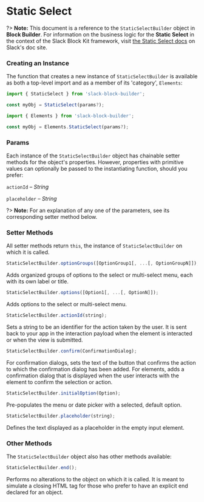 # Static Select

?> **Note:** This document is a reference to the `StaticSelectBuilder` object in **Block Builder**. For information on the business logic for the **Static Select** in the context of the Slack Block Kit framework, visit [the Static Select docs](https:&#x2F;&#x2F;api.slack.com&#x2F;reference&#x2F;block-kit&#x2F;block-elements#static_select) on Slack's doc site.

### Creating an Instance 

The function that creates a new instance of `StaticSelectBuilder` is available as both a top-level import and as a member of its 'category', `Elements`:

```javascript
import { StaticSelect } from 'slack-block-builder';

const myObj = StaticSelect(params?);

```

```javascript
import { Elements } from 'slack-block-builder';

const myObj = Elements.StaticSelect(params?);
```

### Params

Each instance of the `StaticSelectBuilder` object has chainable setter methods for the object's properties. However, properties with primitive values can optionally be passed to the instantiating function, should you prefer:

`actionId` – *String*

`placeholder` – *String*


?> **Note:** For an explanation of any one of the parameters, see its corresponding setter method below.

### Setter Methods

All setter methods return `this`, the instance of `StaticSelectBuilder` on which it is called.

```javascript
StaticSelectBuilder.optionGroups([OptionGroup1[, ...[, OptionGroupN]]);
```

Adds organized groups of options to the select or multi-select menu, each with its own label or title. 
```javascript
StaticSelectBuilder.options([Option1[, ...[, OptionN]]);
```

Adds options to the select or multi-select menu. 
```javascript
StaticSelectBuilder.actionId(string);
```

Sets a string to be an identifier for the action taken by the user. It is sent back to your app in the interaction payload when the element is interacted or when the view is submitted. 
```javascript
StaticSelectBuilder.confirm(ConfirmationDialog);
```

For confirmation dialogs, sets the text of the button that confirms the action to which the confirmation dialog has been added. For elements, adds a confirmation dialog that is displayed when the user interacts with the element to confirm the selection or action. 
```javascript
StaticSelectBuilder.initialOption(Option);
```

Pre-populates the menu or date picker with a selected, default option. 
```javascript
StaticSelectBuilder.placeholder(string);
```

Defines the text displayed as a placeholder in the empty input element. 

### Other Methods

The `StaticSelectBuilder` object also has other methods available:

```javascript
StaticSelectBuilder.end();
```

Performs no alterations to the object on which it is called. It is meant to simulate a closing HTML tag for those who prefer to have an explicit end declared for an object. 
